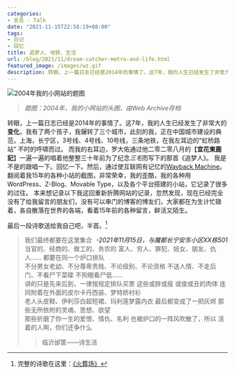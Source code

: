 ```yaml
---
categories:
- 言吾 - Talk
date: "2021-11-15T22:58:19+08:00"
tags:
- 日记
- 回忆
title: 追梦人、地铁、生活
url: /blog/2021/11/dream-catcher-metro-and-life.html
featured_image: /images/wz.gif
description: 转眼，上一篇日志已经是2014年的事情了。这7年，我的人生已经发生了非常大的**变化**，我有了两个孩子，我辗转了三个城市，此刻的我，正在中国城市建设的典范，上海，长宁区，3号线、4号线、10号线，三条地铁，在我左耳边的“虹桥路站” 不时的呼啸而过。
---
```

![2004年我的小网站的题图](/images/wz.gif)
> *题图：2004年，我的小网站的头图，由Web Archive存档*

转眼，上一篇日志已经是2014年的事情了。这7年，我的人生已经发生了非常大的**变化**，我有了两个孩子，我辗转了三个城市，此刻的我，正在中国城市建设的典范，上海，长宁区，3号线、4号线、10号线，三条地铁，在我左耳边的“虹桥路站” 不时的呼啸而过。
而我的右耳边，罗大佑通过他二零二零八月的【**宜花東鹿記**】一遍一遍的唱着他整整三十年前为了纪念*三毛*而写下的那首《追梦人》。
我是不是的跟唱一下。回忆一下。然后，通过使互联网有记忆的[Wayback Machine](https://web.archive.org/web/)。翻阅着我15年的各种小站的截图，非常荣幸，我的歪酷，我的各种用WordPress、Z-Blog、Movable Type，以及各个平台搭建的小站，它记录了很多的过往。
本来想记录以下我这回重新折腾网站的记录，忽然发现，现在已经完全没有了给我留言的朋友们，没有可以串门的博客的博友们，大家都在为生计忙碌着，各自散落在世界的各端，看着15年前的各种留言，鲜活又陌生。

最后一段诗歌送给我自己吧，半首。[^1]

*<span style="float:right">-2021年11月15日，与魔都长宁安东小区XX栋501*</span>

> 我们最终都要在这里集合   当官的、经商的、做工的、务农的   富人、穷人、罪犯、妓女、朋友、仇人……   都要在同一个炉口排队  
> 不分男女老幼、不分尊卑贵贱、不论级别、不论资格   不送人情、不走后门、不看尸下菜碟   不狗眼看尸低……  
> 讲的只是先来后到，一律按规定排队买票   这些或胖或瘦 或俊或丑的肉体   连同附着在外面的皮尔卡丹西装、梦特娇衬衫  
> 老人头皮鞋、伊利莎白超短裙、玛利莲梦露内衣   最后都变成了一把灰烬   那些无所依附的灵魂、思想、欲望  
> 那些折磨了你一生的爱恨、情仇、名利   也被炉口的一阵风吹散了，所以   活着的人啊，你们还争什么  
> 
> > 临沂邰筐——诗生活

[^1]: 完整的诗歌在这里：[《火葬场》](/blog/2004/11/the-poem-crematory.html)
